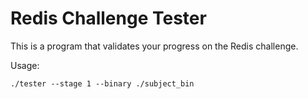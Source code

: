 # Redis Challenge Tester

This is a program that validates your progress on the Redis challenge.

Usage:

```
./tester --stage 1 --binary ./subject_bin
```


